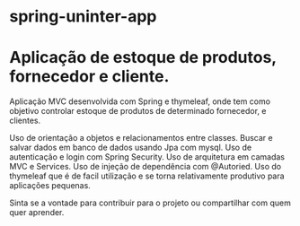 # spring-uninter-app

# Aplicação de estoque de produtos, fornecedor e cliente.

Aplicação MVC desenvolvida com Spring e thymeleaf, onde tem como objetivo controlar estoque de produtos de determinado fornecedor, e clientes.


Uso de orientação a objetos e relacionamentos entre classes.
Buscar e salvar dados em banco de dados usando Jpa com mysql.
Uso de autenticação e login com Spring Security.
Uso de arquitetura em camadas MVC e Services.
Uso de injeção de dependência com @Autoried.
Uso do thymeleaf que é de facil utilização e se torna relativamente produtivo para aplicações pequenas.

Sinta se a vontade para contribuir para o projeto ou compartilhar com quem quer aprender.

